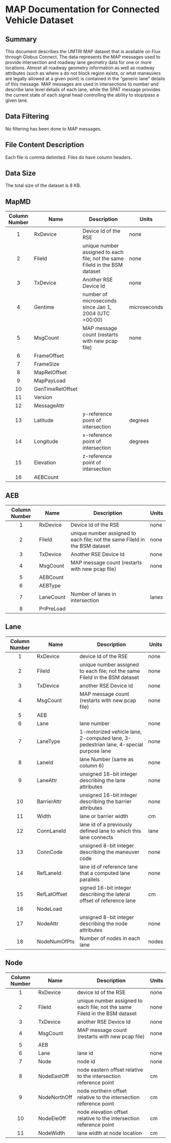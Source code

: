 # MAP Documentation for Connected Vehicle Dataset

## Summary
This document describes the UMTRI MAP dataset that is available on Flux through Globus Connect. The data represents the MAP messages used to provide intersection and roadway lane geometry data for one or more locations. Almost all roadway geometry information as well as roadway attributes (such as where a do not block region exists, or what maneuvers are legally allowed at a given point) is contained in the “generic lane” details of this message.  MAP messages are used in intersections to number and describe lane level details of each lane, while the SPAT message provides the current state of each signal head controlling the ability to stop/pass a given lane. 

## Data Filtering
No filtering has been done to MAP messages. 

## File Content Description
Each file is comma delimited. Files do have column headers.

## Data Size
The total size of the dataset is 8 KB.

## MapMD
Column Number|Name|Description|Units
:---:|---|---|---
1|RxDevice|Device Id of the RSE|none  
2|FileId|unique number assigned to each file; not the same FileId in the BSM dataset|none
3|TxDevice|Another RSE Device Id|none
4|Gentime|number of microseconds since Jan 1, 2004 (UTC +00:00)|microseconds  
5|MsgCount|MAP message count (restarts with new pcap file)|none
6|FrameOffset|
7|FrameSize|
8|MapRelOffset|
9|MapPayLoad|
10|GenTimeRelOffset|
11|Version|
12|MessageAttr|
13|Latitude|y-reference point of intersection|degrees
14|Longitude|x-reference point of intersection|degrees
15|Elevation|z-reference point of intersection|
16|AEBCount||

## AEB
Column Number|Name|Description|Units
:---:|---|---|---
1|RxDevice|Device Id of the RSE|none  
2|FileId|unique number assigned to each file; not the same FileId in the BSM dataset|none
3|TxDevice|Another RSE Device Id|none
4|MsgCount|MAP message count (restarts with new pcap file)|none
5|AEBCount||
6|AEBType||
7|LaneCount|Number of lanes in intersection|lanes
8|PriPreLoad||

## Lane
Column Number|Name|Description|Units
:---:|---|---|---
1|RxDevice|device Id of the RSE|none  
2|FileId|unique number assigned to each file; not the same FileId in the BSM dataset|none
3|TxDevice|another RSE Device Id|none
4|MsgCount|MAP message count (restarts with new pcap file)|none
5|AEB|
6|Lane|lane number|none
7|LaneType|1-motorized vehicle lane, 2-computed lane, 3-pedestrian lane, 4-special purpose lane|none
8|LaneId|lane Number (same as column 6)|none
9|LaneAttr|unsigned 16-bit integer describing the lane attributes|none
10|BarrierAttr|unsigned 16-bit integer describing the barrier attributes|none
11|Width|lane or barrier width|cm
12|ConnLaneId|lane id of a previously defined lane to which this lane connects|lane
13|ConnCode|unsigned 8-bit integer describing the maneuver code|none
14|RefLaneId|lane id of reference lane that a computed lane parallels|none
15|RefLatOffset|signed 16-bit integer describing the lateral offset of reference lane|cm
16|NodeLoad|
17|NodeAttr|unsigned 8-bit integer describing the node attributes|none
18|NodeNumOfPts|Number of nodes in each lane|nodes

## Node
Column Number|Name|Description|Units
:---:|---|---|---
1|RxDevice|device Id of the RSE|none  
2|FileId|unique number assigned to each file; not the same FileId in the BSM dataset|none
3|TxDevice|another RSE Device Id|none
4|MsgCount|MAP message count (restarts with new pcap file)|none
5|AEB|
6|Lane|lane id|none
7|Node|node id|none
8|NodeEastOff|node eastern offset relative to the intersection reference point|cm
9|NodeNorthOff|node northern offset relative to the intersection reference point|cm
10|NodeEleOff|node elevation offset relative to the intersection reference point|cm
11|NodeWidth|lane width at node location|cm

